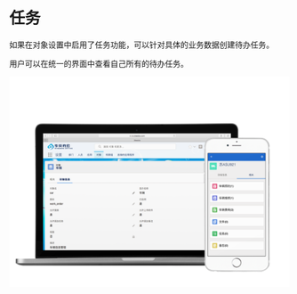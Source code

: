 任务
===

如果在对象设置中启用了任务功能，可以针对具体的业务数据创建待办任务。

用户可以在统一的界面中查看自己所有的待办任务。

![电脑、手机界面展示](images/car_object.png)
